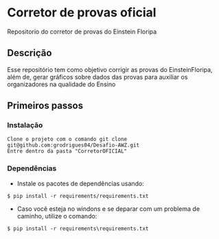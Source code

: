 # Corretor de provas oficial 

Repositorio do corretor de provas do Einstein Floripa

## Descrição

Esse repositório tem como objetivo corrigir as provas do EinsteinFloripa, além de, gerar gráficos sobre dados das provas
para auxiliar os organizadores na qualidade do Ensino

## Primeiros passos
### Instalação
    Clone o projeto com o comando git clone git@github.com:grodrigues04/Desafio-AWZ.git
    Entre dentro da pasta "CorretorOFICIAL"

### Dependências

* Instale os pacotes de dependências usando:
```shell
$ pip install -r requirements/requirements.txt
```
* Caso você esteja no windons e se deparar com um problema de caminho, utilize o comando:

```shell
$ pip install -r requirements\requirements.txt
```
